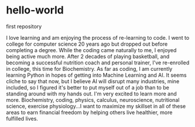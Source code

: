# hello-world
first repository

I love learning and am enjoying the process of re-learning to code. I went to college for computer science 20 years ago but dropped out before completing a degree. While the coding came naturally to me, I enjoyed being active much more. After 2 decades of playing basketball, and becoming a successful nutrition coach and personal trainer, I've re-enrolled in college, this time for Biochemistry. As far as coding, I am currently learning Python in hopes of getting into Machine Learning and AI. It seems cliche to say that now, but I believe AI will disrupt many industries, mine included, so I figured it's better to put myself out of a job than to be standing around with my hands out. I'm very excited to learn more and more. Biochemistry, coding, physics, calculus, neuroscience, nutritional science, exercise physiology...I want to maximize my skillset in all of these areas to earn financial freedom by helping others live healthier, more fulfilled lives. 
